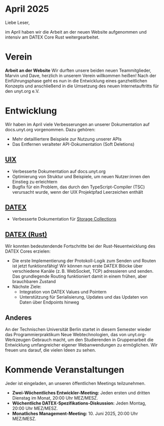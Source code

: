 # April 2025

Liebe Leser,

im April haben wir die Arbeit an der neuen Website aufgenommen und intensiv am DATEX Core Rust weitergearbeitet.

# Verein

**Arbeit an der Website**
Wir durften unsere beiden neuen Teammitglieder, Marvin und Dave, herzlich in unserem Verein willkommen heißen!
Nach der Einführungsphase geht es nun in die Entwicklung eines ganzheitlichen Konzepts und anschließend in die Umsetzung des neuen Internetauftritts für den unyt.org e.V.

# Entwicklung
Wir haben im April viele Verbesserungen an unserer Dokumentation auf docs.unyt.org vorgenommen. Dazu gehören:
* Mehr detailliertere Beispiele zur Nutzung unserer APIs
* Das Entfernen veralteter API-Dokumentation (Soft Deletions)

## [UIX](https://github.com/unyt-org/uix/pulls?q=is:closed%20created:2025-04-01..2024-04-30)
* Verbesserte Dokumentation auf docs.unyt.org
* Optimierung von Struktur und Beispiele, um neuen Nutzer:innen den Einstieg zu erleichtern
* Bugfix für ein Problem, das durch den TypeScript-Compiler (TSC) verursacht wurde, wenn der UIX Projektpfad Leerzeichen enthält

## [DATEX](https://github.com/unyt-org/datex-core-js-legacy/pulls?q=is:closed%20created:2025-04-01..2025-04-01)
* Verbesserte Dokumentation für [Storage Collections](https://github.com/unyt-org/datex-core-js-legacy/blob/main/docs/manual/15%20Storage%20Collections.md)

## [DATEX (Rust)](https://github.com/unyt-org/datex-core)
Wir konnten bedeutendende Fortschritte bei der Rust-Neuentwicklung des DATEX Cores erzielen:
* Die erste Implementierung der Protokoll-Logik zum Senden und Routen ist jetzt funktionsfähig! Wir können nun erste DATEX Blöcke über verschiedene Kanäle (z. B. WebSocket, TCP) adressieren und senden. Das grundlegende Routing funktioniert damit in einem frühen, aber brauchbaren Zustand
* Nächste Ziele:
  * Integration von DATEX Values und Pointern
  * Unterstützung für Serialisierung, Updates und das Updaten von Daten über Endpoints hinweg

## Anderes
An der Technischen Universität Berlin startet in diesem Semester wieder das Programmierpraktikum Neue Webtechnologien,
das von unyt.org-Werkzeugen Gebrauch macht, um den Studierenden in Gruppenarbeit die Entwicklung umfangreicher eigener
Webanwendungen zu ermöglichen. Wir freuen uns darauf, die vielen Ideen zu sehen.

# Kommende Veranstaltungen

Jeder ist eingeladen, an unseren öffentlichen Meetings teilzunehmen.

* **Zwei-Wöchentliches Entwickler-Meeting:** Jeden ersten und dritten Dienstag im Monat, 20:00 Uhr MEZ/MESZ.
* **Wöchentliche DATEX-Spezifikations-Diskussion:** Jeden Montag, 20:00 Uhr MEZ/MESZ.
* **Monatliches Management-Meeting:** 10. Juni 2025, 20:00 Uhr MEZ/MESZ.

